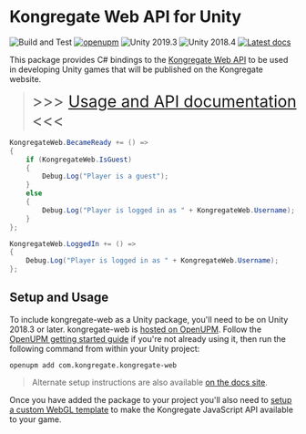 # Kongregate Web API for Unity

![Build and Test](https://github.com/kongregate/kongregate-web/workflows/Build%20and%20Test/badge.svg) [![openupm](https://img.shields.io/npm/v/com.kongregate.kongregate-web?label=openupm&registry_uri=https://package.openupm.com)](https://openupm.com/packages/com.kongregate.kongregate-web/) ![Unity 2019.3](https://img.shields.io/badge/Unity-2019.3-blue) ![Unity 2018.4](https://img.shields.io/badge/Unity-2018.4-blue) [![Latest docs](https://img.shields.io/badge/docs-latest-green)](https://kongregate.github.io/kongregate-web/api/)

This package provides C# bindings to the [Kongregate Web API](https://docs.kongregate.com/v1.0/reference) to be used in developing Unity games that will be published on the Kongregate website.

> <span style="font-size: 200%;">
> >>> <a href="https://kongregate.github.io/kongregate-web/api/">Usage and API documentation</a> <<<
> </span>

```csharp
KongregateWeb.BecameReady += () =>
{
    if (KongregateWeb.IsGuest)
    {
        Debug.Log("Player is a guest");
    }
    else
    {
        Debug.Log("Player is logged in as " + KongregateWeb.Username);
    }
};

KongregateWeb.LoggedIn += () =>
{
    Debug.Log("Player is logged in as " + KongregateWeb.Username);
};
```

## Setup and Usage

To include kongregate-web as a Unity package, you'll need to be on Unity 2018.3 or later. kongregate-web is [hosted on OpenUPM](https://openupm.com/packages/com.kongregate.kongregate-web/). Follow the [OpenUPM getting started guide](https://openupm.com/docs/getting-started.html) if you're not already using it, then run the following command from within your Unity project:

```text
openupm add com.kongregate.kongregate-web
```

> Alternate setup instructions are also available [on the docs site](https://kongregate.github.io/kongregate-web/#setup).

Once you have added the package to your project you'll also need to [setup a custom WebGL template](https://kongregate.github.io/kongregate-web/#setup-custom-webgl-template) to make the Kongregate JavaScript API available to your game.
